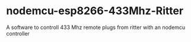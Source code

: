 # nodemcu-esp8266-433Mhz-Ritter
A software to controll 433 Mhz remote plugs from ritter with an nodemcu controller
